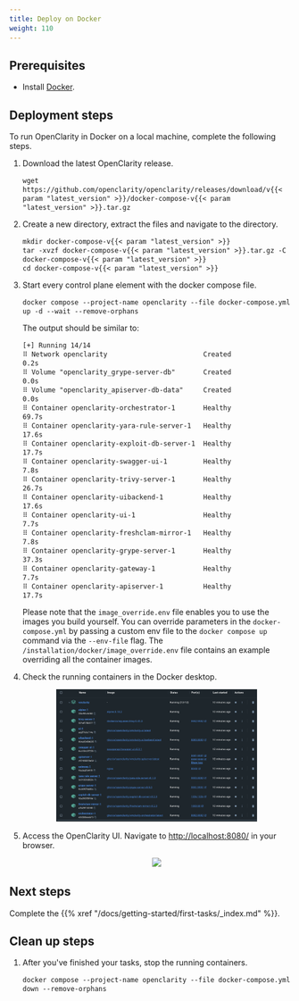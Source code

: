 ```yaml
---
title: Deploy on Docker
weight: 110
---
```


## Prerequisites

* Install [Docker](https://docs.docker.com/get-docker/).

## Deployment steps

To run OpenClarity in Docker on a local machine, complete the following steps.

1. Download the latest OpenClarity release.

    ```shell
    wget https://github.com/openclarity/openclarity/releases/download/v{{< param "latest_version" >}}/docker-compose-v{{< param "latest_version" >}}.tar.gz
    ```

1. Create a new directory, extract the files and navigate to the directory.

    ```shell
    mkdir docker-compose-v{{< param "latest_version" >}}
    tar -xvzf docker-compose-v{{< param "latest_version" >}}.tar.gz -C docker-compose-v{{< param "latest_version" >}}
    cd docker-compose-v{{< param "latest_version" >}}
    ```

1. Start every control plane element with the docker compose file.

    ```shell
    docker compose --project-name openclarity --file docker-compose.yml up -d --wait --remove-orphans
    ```

    The output should be similar to:

    ```
    [+] Running 14/14
    ⠿ Network openclarity                        Created                                                       0.2s
    ⠿ Volume "openclarity_grype-server-db"       Created                                                       0.0s
    ⠿ Volume "openclarity_apiserver-db-data"     Created                                                       0.0s
    ⠿ Container openclarity-orchestrator-1       Healthy                                                      69.7s
    ⠿ Container openclarity-yara-rule-server-1   Healthy                                                      17.6s
    ⠿ Container openclarity-exploit-db-server-1  Healthy                                                      17.7s
    ⠿ Container openclarity-swagger-ui-1         Healthy                                                       7.8s
    ⠿ Container openclarity-trivy-server-1       Healthy                                                      26.7s
    ⠿ Container openclarity-uibackend-1          Healthy                                                      17.6s
    ⠿ Container openclarity-ui-1                 Healthy                                                       7.7s
    ⠿ Container openclarity-freshclam-mirror-1   Healthy                                                       7.8s
    ⠿ Container openclarity-grype-server-1       Healthy                                                      37.3s
    ⠿ Container openclarity-gateway-1            Healthy                                                       7.7s
    ⠿ Container openclarity-apiserver-1          Healthy                                                      17.7s
    ```

    Please note that the `image_override.env` file enables you to use the images you build yourself. You can override parameters in the `docker-compose.yml` by passing a custom env file to the `docker compose up` command via the `--env-file` flag. The `/installation/docker/image_override.env` file contains an example overriding all the container images.

1. Check the running containers in the Docker desktop.

    <p align="center" width="100%">
        <img width="75%" src="vmclarity-docker.png">
    </p>

1. Access the OpenClarity UI. Navigate to [http://localhost:8080/](http://localhost:8080/) in your browser.

    <p align="center" width="100%">
        <img width="75%" src="/img/vmclarity-ui-1.png">
    </p>

## Next steps

Complete the {{% xref "/docs/getting-started/first-tasks/_index.md" %}}.

## Clean up steps

1. After you've finished your tasks, stop the running containers.

    ```shell
    docker compose --project-name openclarity --file docker-compose.yml down --remove-orphans
    ```
